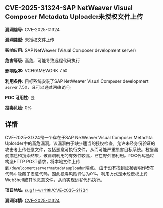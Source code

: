 ## CVE-2025-31324-SAP NetWeaver Visual Composer Metadata Uploader未授权文件上传

**漏洞编号:** CVE-2025-31324

**漏洞类型:** 未授权文件上传

**影响应用:** SAP NetWeaver (Visual Composer development server)

**危害等级:** 高危，可能导致远程代码执行

**影响版本:** VCFRAMEWORK 7.50

**利用条件:** 目标系统安装了SAP NetWeaver Visual Composer development server 7.50，且可以通过网络访问。

**POC 可用性:** 是

**投毒风险:** 0%

## 详情

CVE-2025-31324是一个存在于SAP NetWeaver Visual Composer Metadata Uploader中的高危漏洞。该漏洞由于缺少适当的授权检查，允许未经身份验证的攻击者上传任意文件，包括恶意可执行文件，从而可能严重损害目标系统。根据漏洞描述和搜索结果，该漏洞利用的有效性较高，已在野外被利用。POC代码通过构造HTTP POST请求，将本地文件上传到`/developmentserver/metadatauploader`端点。 由于没有找到证据表明作者在代码中隐藏了恶意代码，因此投毒风险评估为0%。利用方式是未经授权上传WebShell或其他恶意文件，从而实现远程代码执行。

**项目地址:** [sug4r-wr41th/CVE-2025-31324](https://github.com/sug4r-wr41th/CVE-2025-31324)

**漏洞详情:** [CVE-2025-31324](https://nvd.nist.gov/vuln/detail/CVE-2025-31324)